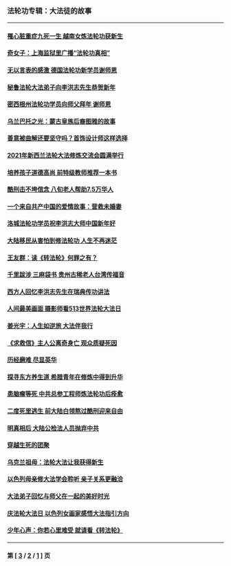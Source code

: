 ### 法轮功专辑：大法徒的故事
---
#### [罹心脏重症九死一生 越南女炼法轮功获新生](../../pages/nf1147481/n13732766.md?06110430) 
#### [奇女子：上海监狱里广播“法轮功真相”](../../pages/nf1147481/n13726443.md?06110430) 
#### [无以言表的感激 德国法轮功新学员谢师恩](../../pages/nf1147481/n13543790.md?06110430) 
#### [秘鲁法轮大法弟子向李洪志先生恭贺新年](../../pages/nf1147481/n13540182.md?06110430) 
#### [密西根州法轮功学员向师父拜年 谢师恩](../../pages/nf1147481/n13538183.md?06110430) 
#### [乌兰巴托之光：蒙古皇族后裔图雅的故事](../../pages/nf1147481/n13155759.md?06110430) 
#### [善意被曲解还要坚守吗？首饰设计师这样选择](../../pages/nf1147481/n13077575.md?06110430) 
#### [2021年新西兰法轮大法修炼交流会圆满举行](../../pages/nf1147481/n13033149.md?06110430) 
#### [培养孩子道德高尚 前特级教师推荐一本书](../../pages/nf1147481/n12938640.md?06110430) 
#### [酷刑击不垮信念 八旬老人帮助7.5万华人](../../pages/nf1147481/n12880712.md?06110430) 
#### [一个来自共产中国的爱情故事：营救未婚妻](../../pages/nf1147481/n12778386.md?06110430) 
#### [洛城法轮功学员祝李洪志大师中国新年好](../../pages/nf1147481/n12724685.md?06110430) 
#### [大陆移民从害怕到修法轮功 人生不再迷茫](../../pages/nf1147481/n12414325.md?06110430) 
#### [王友群：读《转法轮》何罪之有？](../../pages/nf1147481/n12408647.md?06110430) 
#### [千里跋涉 三麻袋书 贵州古稀老人台湾传福音](../../pages/nf1147481/n12198750.md?06110430) 
#### [西方人回忆李洪志先生在瑞典传功讲法](../../pages/nf1147481/n12099607.md?06110430) 
#### [人间最美画面 摄影师看513世界法轮大法日](../../pages/nf1147481/n12094118.md?06110430) 
#### [姜光宇：人生如逆旅 大法伴我行](../../pages/nf1147481/n12088664.md?06110430) 
#### [《求救信》主人公离奇身亡 观众质疑死因](../../pages/nf1147481/n11845215.md?06110430) 
#### [历经磨难 尽显英华](../../pages/nf1147481/n11723297.md?06110430) 
#### [探寻东方养生道 希腊青年在修炼中得到升华](../../pages/nf1147481/n11494502.md?06110430) 
#### [患脑瘤等死 中共总参工程师炼法轮功后痊愈](../../pages/nf1147481/n11466682.md?06110430) 
#### [二度死里逃生 前大陆白领熬过酷刑迎来自由](../../pages/nf1147481/n11368594.md?06110430) 
#### [明真相后 大陆公检法人员抛弃中共](../../pages/nf1147481/n11358618.md?06110430) 
#### [穿越生死的团聚](../../pages/nf1147481/n11258922.md?06110430) 
#### [乌克兰祖母：法轮大法让我获得新生](../../pages/nf1147481/n11269457.md?06110430) 
#### [以色列母亲修大法学会聆听 亲子关系更融洽](../../pages/nf1147481/n11268195.md?06110430) 
#### [大法弟子回忆与师父在一起的美好时光](../../pages/nf1147481/n11267759.md?06110430) 
#### [庆法轮大法日 以色列女画家感悟大法指引方向](../../pages/nf1147481/n11267735.md?06110430) 
#### [少年心声：你若心里难受 就请看《转法轮》](../../pages/nf1147481/n11267496.md?06110430) 

---
#### 第 [ [3](./3.md?06110430) / [2](./2.md?06110430) / [1](./1.md?06110430) ] 页
